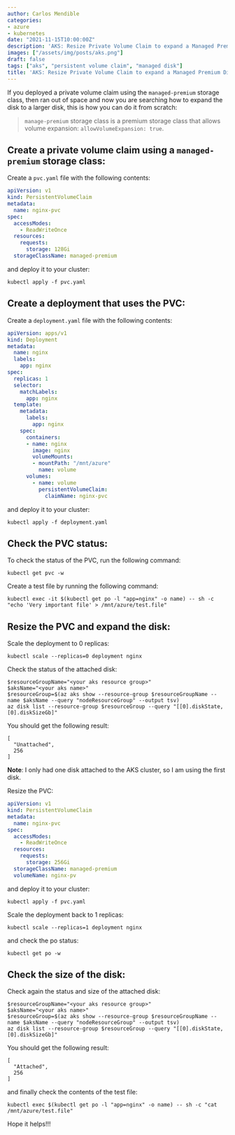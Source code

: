 ```yaml
---
author: Carlos Mendible
categories:
- azure
- kubernetes
date: "2021-11-15T10:00:00Z"
description: 'AKS: Resize Private Volume Claim to expand a Managed Premium Disk'
images: ["/assets/img/posts/aks.png"]
draft: false
tags: ["aks", "persistent volume claim", "managed disk"]
title: 'AKS: Resize Private Volume Claim to expand a Managed Premium Disk'
---
```


If you deployed a private volume claim using the `managed-premium` storage class, then ran out of space and now you are searching how to expand the disk to a larger disk, this is how you can do it from scratch:

> `manage-premium` storage class is a premium storage class that allows volume expansion: `allowVolumeExpansion: true`.


## Create a private volume claim using a `managed-premium` storage class:

Create a `pvc.yaml` file with the following contents:

``` yaml
apiVersion: v1
kind: PersistentVolumeClaim
metadata:
  name: nginx-pvc
spec:
  accessModes:
    - ReadWriteOnce
  resources:
    requests:
      storage: 128Gi
  storageClassName: managed-premium
```

and deploy it to your cluster:

``` shell
kubectl apply -f pvc.yaml
```	

## Create a deployment that uses the PVC:

Create a `deployment.yaml` file with the following contents:

``` yaml
apiVersion: apps/v1
kind: Deployment
metadata:
  name: nginx
  labels:
    app: nginx
spec:
  replicas: 1
  selector:
    matchLabels:
      app: nginx
  template:
    metadata:
      labels:
        app: nginx
    spec:
      containers:
      - name: nginx
        image: nginx
        volumeMounts:
        - mountPath: "/mnt/azure"
          name: volume
      volumes:
        - name: volume
          persistentVolumeClaim:
            claimName: nginx-pvc
```

and deploy it to your cluster:

``` shell
kubectl apply -f deployment.yaml
```

## Check the PVC status:

To check the status of the PVC, run the following command:

``` shell
kubectl get pvc -w
```

Create a test file by running the following command:

``` shell
kubectl exec -it $(kubectl get po -l "app=nginx" -o name) -- sh -c "echo 'Very important file' > /mnt/azure/test.file"
```

## Resize the PVC and expand the disk:

Scale the deployment to 0 replicas:

``` shell
kubectl scale --replicas=0 deployment nginx
```

Check the status of the attached disk:

``` shell
$resourceGroupName="<your aks resource group>"
$aksName="<your aks name>"
$resourceGroup=$(az aks show --resource-group $resourceGroupName --name $aksName --query "nodeResourceGroup" --output tsv)
az disk list --resource-group $resourceGroup --query "[[0].diskState, [0].diskSizeGb]"
```

You should get the following result:

``` shell
[
  "Unattached",
  256
]
```

**Note**: I only had one disk attached to the AKS cluster, so I am using the first disk.

Resize the PVC:

``` yaml
apiVersion: v1
kind: PersistentVolumeClaim
metadata:
  name: nginx-pvc
spec:
  accessModes:
    - ReadWriteOnce
  resources:
    requests:
      storage: 256Gi
  storageClassName: managed-premium
  volumeName: nginx-pv
```

and deploy it to your cluster:

``` shell
kubectl apply -f pvc.yaml
```

Scale the deployment back to 1 replicas:

``` shell
kubectl scale --replicas=1 deployment nginx
```

and check the po status:

``` shell
kubectl get po -w
```

## Check the size of the disk:

Check again the status and size of the attached disk:

``` shell
$resourceGroupName="<your aks resource group>"
$aksName="<your aks name>"
$resourceGroup=$(az aks show --resource-group $resourceGroupName --name $aksName --query "nodeResourceGroup" --output tsv)
az disk list --resource-group $resourceGroup --query "[[0].diskState, [0].diskSizeGb]"
```

You should get the following result:

``` shell
[
  "Attached",
  256
]
```

and finally check the contents of the test file:

``` shell
kubectl exec $(kubectl get po -l "app=nginx" -o name) -- sh -c "cat /mnt/azure/test.file"
```

Hope it helps!!!
